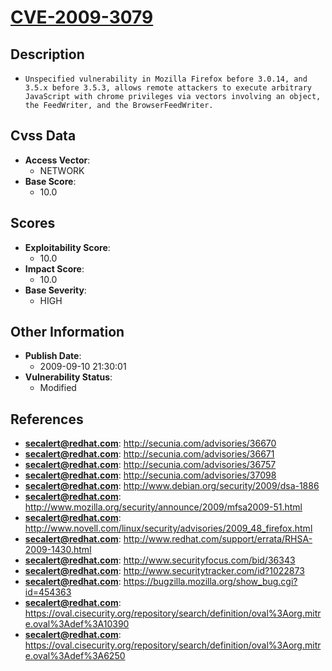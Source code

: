 
# [CVE-2009-3079](https://cve.mitre.org/cgi-bin/cvename.cgi?name=CVE-2009-3079)

## Description

- `Unspecified vulnerability in Mozilla Firefox before 3.0.14, and 3.5.x before 3.5.3, allows remote attackers to execute arbitrary JavaScript with chrome privileges via vectors involving an object, the FeedWriter, and the BrowserFeedWriter.`

## Cvss Data

- **Access Vector**:
  - NETWORK
- **Base Score**:
  - 10.0

## Scores

- **Exploitability Score**:
  - 10.0
- **Impact Score**:
  - 10.0
- **Base Severity**:
  - HIGH

## Other Information

- **Publish Date**:
  - 2009-09-10 21:30:01
- **Vulnerability Status**:
  - Modified

## References

- **secalert@redhat.com**: http://secunia.com/advisories/36670
- **secalert@redhat.com**: http://secunia.com/advisories/36671
- **secalert@redhat.com**: http://secunia.com/advisories/36757
- **secalert@redhat.com**: http://secunia.com/advisories/37098
- **secalert@redhat.com**: http://www.debian.org/security/2009/dsa-1886
- **secalert@redhat.com**: http://www.mozilla.org/security/announce/2009/mfsa2009-51.html
- **secalert@redhat.com**: http://www.novell.com/linux/security/advisories/2009_48_firefox.html
- **secalert@redhat.com**: http://www.redhat.com/support/errata/RHSA-2009-1430.html
- **secalert@redhat.com**: http://www.securityfocus.com/bid/36343
- **secalert@redhat.com**: http://www.securitytracker.com/id?1022873
- **secalert@redhat.com**: https://bugzilla.mozilla.org/show_bug.cgi?id=454363
- **secalert@redhat.com**: https://oval.cisecurity.org/repository/search/definition/oval%3Aorg.mitre.oval%3Adef%3A10390
- **secalert@redhat.com**: https://oval.cisecurity.org/repository/search/definition/oval%3Aorg.mitre.oval%3Adef%3A6250
